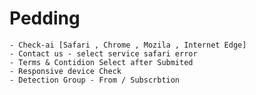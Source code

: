 # Pedding

    - Check-ai [Safari , Chrome , Mozila , Internet Edge]
    - Contact us - select service safari error
    - Terms & Contidion Select after Submited
    - Responsive device Check
    - Detection Group - From / Subscrbtion

